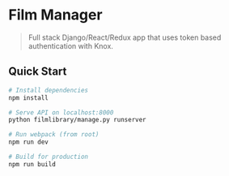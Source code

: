 # Film Manager

> Full stack Django/React/Redux app that uses token based authentication with Knox.

## Quick Start

```bash
# Install dependencies
npm install

# Serve API on localhost:8000
python filmlibrary/manage.py runserver

# Run webpack (from root)
npm run dev

# Build for production
npm run build
```

